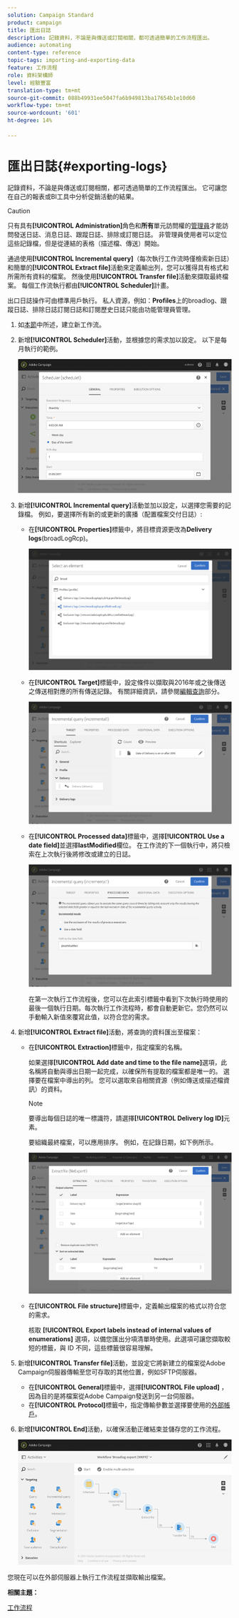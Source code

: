 ```yaml
---
solution: Campaign Standard
product: campaign
title: 匯出日誌
description: 記錄資料，不論是與傳送或訂閱相關，都可透過簡單的工作流程匯出。
audience: automating
content-type: reference
topic-tags: importing-and-exporting-data
feature: 工作流程
role: 資料架構師
level: 經驗豐富
translation-type: tm+mt
source-git-commit: 088b49931ee5047fa6b949813ba17654b1e10d60
workflow-type: tm+mt
source-wordcount: '601'
ht-degree: 14%

---
```



# 匯出日誌{#exporting-logs}

記錄資料，不論是與傳送或訂閱相關，都可透過簡單的工作流程匯出。 它可讓您在自己的報表或BI工具中分析促銷活動的結果。

>[!CAUTION]
>
>只有具有&#x200B;**[!UICONTROL Administration]**&#x200B;角色和&#x200B;**所有**&#x200B;單元訪問權的[管理員](../../administration/using/users-management.md#functional-administrators)才能訪問發送日誌、消息日誌、跟蹤日誌、排除或訂閱日誌。 非管理員使用者可以定位這些記錄檔，但是從連結的表格（描述檔、傳送）開始。

通過使用&#x200B;**[!UICONTROL Incremental query]**（每次執行工作流時僅檢索新日誌）和簡單的&#x200B;**[!UICONTROL Extract file]**&#x200B;活動來定義輸出列，您可以獲得具有格式和所需所有資料的檔案。 然後使用&#x200B;**[!UICONTROL Transfer file]**&#x200B;活動來擷取最終檔案。 每個工作流執行都由&#x200B;**[!UICONTROL Scheduler]**&#x200B;計畫。

出口日誌操作可由標準用戶執行。 私人資源，例如：**Profiles**&#x200B;上的broadlog、跟蹤日誌、排除日誌訂閱日誌和訂閱歷史日誌只能由功能管理員管理。

1. 如[本節](../../automating/using/building-a-workflow.md#creating-a-workflow)中所述，建立新工作流。
1. 新增&#x200B;**[!UICONTROL Scheduler]**&#x200B;活動，並根據您的需求加以設定。 以下是每月執行的範例。

   ![](assets/export_logs_scheduler.png)

1. 新增&#x200B;**[!UICONTROL Incremental query]**&#x200B;活動並加以設定，以選擇您需要的記錄檔。 例如，要選擇所有新的或更新的廣播（配置檔案交付日誌）:

   * 在&#x200B;**[!UICONTROL Properties]**&#x200B;標籤中，將目標資源更改為&#x200B;**Delivery logs**(broadLogRcp)。

      ![](assets/export_logs_query_properties.png)

   * 在&#x200B;**[!UICONTROL Target]**&#x200B;標籤中，設定條件以擷取與2016年或之後傳送之傳送相對應的所有傳送記錄。 有關詳細資訊，請參閱[編輯查詢](../../automating/using/editing-queries.md#creating-queries)部分。

      ![](assets/export_logs_query_target.png)

   * 在&#x200B;**[!UICONTROL Processed data]**&#x200B;標籤中，選擇&#x200B;**[!UICONTROL Use a date field]**&#x200B;並選擇&#x200B;**lastModified**&#x200B;欄位。 在工作流的下一個執行中，將只檢索在上次執行後將修改或建立的日誌。

      ![](assets/export_logs_query_processeddata.png)

      在第一次執行工作流程後，您可以在此索引標籤中看到下次執行時使用的最後一個執行日期。每次執行工作流程時，都會自動更新它。您仍然可以手動輸入新值來覆寫此值，以符合您的需求。

1. 新增&#x200B;**[!UICONTROL Extract file]**&#x200B;活動，將查詢的資料匯出至檔案：

   * 在&#x200B;**[!UICONTROL Extraction]**&#x200B;標籤中，指定檔案的名稱。

      如果選擇&#x200B;**[!UICONTROL Add date and time to the file name]**&#x200B;選項，此名稱將自動與導出日期一起完成，以確保所有提取的檔案都是唯一的。 選擇要在檔案中導出的列。 您可以選取來自相關資源（例如傳送或描述檔資訊）的資料。

      >[!NOTE]
      >
      >要導出每個日誌的唯一標識符，請選擇&#x200B;**[!UICONTROL Delivery log ID]**&#x200B;元素。

      要組織最終檔案，可以應用排序。 例如，在記錄日期，如下例所示。

      ![](assets/export_logs_extractfile_extraction.png)

   * 在&#x200B;**[!UICONTROL File structure]**&#x200B;標籤中，定義輸出檔案的格式以符合您的需求。

      核取 **[!UICONTROL Export labels instead of internal values of enumerations]** 選項，以備您匯出分項清單時使用。此選項可讓您擷取較短的標籤，與 ID 不同，這些標籤很容易理解。

1. 新增&#x200B;**[!UICONTROL Transfer file]**&#x200B;活動，並設定它將新建立的檔案從Adobe Campaign伺服器傳輸至您可存取的其他位置，例如SFTP伺服器。

   * 在&#x200B;**[!UICONTROL General]**&#x200B;標籤中，選擇&#x200B;**[!UICONTROL File upload]** ，因為目的是將檔案從Adobe Campaign發送到另一台伺服器。
   * 在&#x200B;**[!UICONTROL Protocol]**&#x200B;標籤中，指定傳輸參數並選擇要使用的[外部帳戶](../../administration/using/external-accounts.md#creating-an-external-account)。

1. 新增&#x200B;**[!UICONTROL End]**&#x200B;活動，以確保活動正確結束並儲存您的工作流程。

   ![](assets/export_logs_example_workflow.png)

您現在可以在外部伺服器上執行工作流程並擷取輸出檔案。

**相關主題：**

[工作流程](../../automating/using/get-started-workflows.md)
